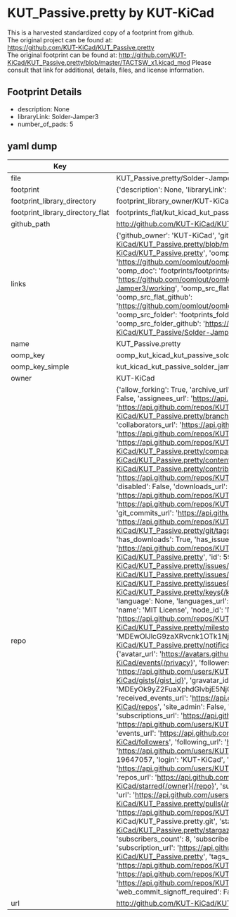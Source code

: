 # KUT_Passive.pretty by KUT-KiCad  
This is a harvested standardized copy of a footprint from github.  
The original project can be found at:  
https://github.com/KUT-KiCad/KUT_Passive.pretty  
The original footprint can be found at:
http://github.com/KUT-KiCad/KUT_Passive.pretty/blob/master/TACTSW_x1.kicad_mod
Please consult that link for additional, details, files, and license information.  
## Footprint Details
* description: None  
* libraryLink: Solder-Jamper3  
* number_of_pads: 5  
## yaml dump  
| Key | Value |  
| --- | --- |  
| file | KUT_Passive.pretty/Solder-Jamper3.kicad_mod |  
| footprint | {'description': None, 'libraryLink': 'Solder-Jamper3', 'number_of_pads': 5} |  
| footprint_library_directory | footprint_library_owner/KUT-KiCad_KUT_Passive.pretty |  
| footprint_library_directory_flat | footprints_flat/kut_kicad_kut_passive_solder_jamper3/working |  
| github_path | http://github.com/KUT-KiCad/KUT_Passive.pretty/blob/master/Solder-Jamper3.kicad_mod |  
| links | {'github_owner': 'KUT-KiCad', 'github_repo_name': 'KUT_Passive.pretty', 'github_src': 'http://github.com/KUT-KiCad/KUT_Passive.pretty/blob/master/TACTSW_x1.kicad_mod', 'github_src_repo': 'https://github.com/KUT-KiCad/KUT_Passive.pretty', 'oomp_bot': 'footprints/kut_kicad_kut_passive_solder_jamper3/working', 'oomp_bot_github': 'https://github.com/oomlout/oomlout_oomp_footprint_bot/tree/main/footprints/kut_kicad_kut_passive_solder_jamper3/working', 'oomp_doc': 'footprints/footprints/KUT-KiCad/KUT_Passive/Solder-Jamper3/working/', 'oomp_doc_github': 'https://github.com/oomlout/oomlout_oomp_footprint_doc/tree/main/footprints/footprints/KUT-KiCad/KUT_Passive/Solder-Jamper3/working', 'oomp_src_flat': 'footprints_flat/footprints_flat/kut_kicad_kut_passive_solder_jamper3/working', 'oomp_src_flat_github': 'https://github.com/oomlout/oomlout_oomp_footprint_src/tree/main/footprints_flat/kut_kicad_kut_passive_solder_jamper3/working', 'oomp_src_folder': 'footprints_folder/footprints_folder/KUT-KiCad/KUT_Passive/Solder-Jamper3/working', 'oomp_src_folder_github': 'https://github.com/oomlout/oomlout_oomp_footprint_src/tree/main/footprints_folder/KUT-KiCad/KUT_Passive/Solder-Jamper3/working'} |  
| name | KUT_Passive.pretty |  
| oomp_key | oomp_kut_kicad_kut_passive_solder_jamper3 |  
| oomp_key_simple | kut_kicad_kut_passive_solder_jamper3 |  
| owner | KUT-KiCad |  
| repo | {'allow_forking': True, 'archive_url': 'https://api.github.com/repos/KUT-KiCad/KUT_Passive.pretty/{archive_format}{/ref}', 'archived': False, 'assignees_url': 'https://api.github.com/repos/KUT-KiCad/KUT_Passive.pretty/assignees{/user}', 'blobs_url': 'https://api.github.com/repos/KUT-KiCad/KUT_Passive.pretty/git/blobs{/sha}', 'branches_url': 'https://api.github.com/repos/KUT-KiCad/KUT_Passive.pretty/branches{/branch}', 'clone_url': 'https://github.com/KUT-KiCad/KUT_Passive.pretty.git', 'collaborators_url': 'https://api.github.com/repos/KUT-KiCad/KUT_Passive.pretty/collaborators{/collaborator}', 'comments_url': 'https://api.github.com/repos/KUT-KiCad/KUT_Passive.pretty/comments{/number}', 'commits_url': 'https://api.github.com/repos/KUT-KiCad/KUT_Passive.pretty/commits{/sha}', 'compare_url': 'https://api.github.com/repos/KUT-KiCad/KUT_Passive.pretty/compare/{base}...{head}', 'contents_url': 'https://api.github.com/repos/KUT-KiCad/KUT_Passive.pretty/contents/{+path}', 'contributors_url': 'https://api.github.com/repos/KUT-KiCad/KUT_Passive.pretty/contributors', 'created_at': '2016-05-29T17:55:07Z', 'default_branch': 'master', 'deployments_url': 'https://api.github.com/repos/KUT-KiCad/KUT_Passive.pretty/deployments', 'description': 'KiCad Passive footprint library', 'disabled': False, 'downloads_url': 'https://api.github.com/repos/KUT-KiCad/KUT_Passive.pretty/downloads', 'events_url': 'https://api.github.com/repos/KUT-KiCad/KUT_Passive.pretty/events', 'fork': False, 'forks': 0, 'forks_count': 0, 'forks_url': 'https://api.github.com/repos/KUT-KiCad/KUT_Passive.pretty/forks', 'full_name': 'KUT-KiCad/KUT_Passive.pretty', 'git_commits_url': 'https://api.github.com/repos/KUT-KiCad/KUT_Passive.pretty/git/commits{/sha}', 'git_refs_url': 'https://api.github.com/repos/KUT-KiCad/KUT_Passive.pretty/git/refs{/sha}', 'git_tags_url': 'https://api.github.com/repos/KUT-KiCad/KUT_Passive.pretty/git/tags{/sha}', 'git_url': 'git://github.com/KUT-KiCad/KUT_Passive.pretty.git', 'has_discussions': False, 'has_downloads': True, 'has_issues': True, 'has_pages': False, 'has_projects': True, 'has_wiki': True, 'homepage': None, 'hooks_url': 'https://api.github.com/repos/KUT-KiCad/KUT_Passive.pretty/hooks', 'html_url': 'https://github.com/KUT-KiCad/KUT_Passive.pretty', 'id': 59956614, 'is_template': False, 'issue_comment_url': 'https://api.github.com/repos/KUT-KiCad/KUT_Passive.pretty/issues/comments{/number}', 'issue_events_url': 'https://api.github.com/repos/KUT-KiCad/KUT_Passive.pretty/issues/events{/number}', 'issues_url': 'https://api.github.com/repos/KUT-KiCad/KUT_Passive.pretty/issues{/number}', 'keys_url': 'https://api.github.com/repos/KUT-KiCad/KUT_Passive.pretty/keys{/key_id}', 'labels_url': 'https://api.github.com/repos/KUT-KiCad/KUT_Passive.pretty/labels{/name}', 'language': None, 'languages_url': 'https://api.github.com/repos/KUT-KiCad/KUT_Passive.pretty/languages', 'license': {'key': 'mit', 'name': 'MIT License', 'node_id': 'MDc6TGljZW5zZTEz', 'spdx_id': 'MIT', 'url': 'https://api.github.com/licenses/mit'}, 'merges_url': 'https://api.github.com/repos/KUT-KiCad/KUT_Passive.pretty/merges', 'milestones_url': 'https://api.github.com/repos/KUT-KiCad/KUT_Passive.pretty/milestones{/number}', 'mirror_url': None, 'name': 'KUT_Passive.pretty', 'network_count': 0, 'node_id': 'MDEwOlJlcG9zaXRvcnk1OTk1NjYxNA==', 'notifications_url': 'https://api.github.com/repos/KUT-KiCad/KUT_Passive.pretty/notifications{?since,all,participating}', 'open_issues': 0, 'open_issues_count': 0, 'organization': {'avatar_url': 'https://avatars.githubusercontent.com/u/19647057?v=4', 'events_url': 'https://api.github.com/users/KUT-KiCad/events{/privacy}', 'followers_url': 'https://api.github.com/users/KUT-KiCad/followers', 'following_url': 'https://api.github.com/users/KUT-KiCad/following{/other_user}', 'gists_url': 'https://api.github.com/users/KUT-KiCad/gists{/gist_id}', 'gravatar_id': '', 'html_url': 'https://github.com/KUT-KiCad', 'id': 19647057, 'login': 'KUT-KiCad', 'node_id': 'MDEyOk9yZ2FuaXphdGlvbjE5NjQ3MDU3', 'organizations_url': 'https://api.github.com/users/KUT-KiCad/orgs', 'received_events_url': 'https://api.github.com/users/KUT-KiCad/received_events', 'repos_url': 'https://api.github.com/users/KUT-KiCad/repos', 'site_admin': False, 'starred_url': 'https://api.github.com/users/KUT-KiCad/starred{/owner}{/repo}', 'subscriptions_url': 'https://api.github.com/users/KUT-KiCad/subscriptions', 'type': 'Organization', 'url': 'https://api.github.com/users/KUT-KiCad'}, 'owner': {'avatar_url': 'https://avatars.githubusercontent.com/u/19647057?v=4', 'events_url': 'https://api.github.com/users/KUT-KiCad/events{/privacy}', 'followers_url': 'https://api.github.com/users/KUT-KiCad/followers', 'following_url': 'https://api.github.com/users/KUT-KiCad/following{/other_user}', 'gists_url': 'https://api.github.com/users/KUT-KiCad/gists{/gist_id}', 'gravatar_id': '', 'html_url': 'https://github.com/KUT-KiCad', 'id': 19647057, 'login': 'KUT-KiCad', 'node_id': 'MDEyOk9yZ2FuaXphdGlvbjE5NjQ3MDU3', 'organizations_url': 'https://api.github.com/users/KUT-KiCad/orgs', 'received_events_url': 'https://api.github.com/users/KUT-KiCad/received_events', 'repos_url': 'https://api.github.com/users/KUT-KiCad/repos', 'site_admin': False, 'starred_url': 'https://api.github.com/users/KUT-KiCad/starred{/owner}{/repo}', 'subscriptions_url': 'https://api.github.com/users/KUT-KiCad/subscriptions', 'type': 'Organization', 'url': 'https://api.github.com/users/KUT-KiCad'}, 'private': False, 'pulls_url': 'https://api.github.com/repos/KUT-KiCad/KUT_Passive.pretty/pulls{/number}', 'pushed_at': '2016-12-14T12:16:08Z', 'releases_url': 'https://api.github.com/repos/KUT-KiCad/KUT_Passive.pretty/releases{/id}', 'size': 4, 'ssh_url': 'git@github.com:KUT-KiCad/KUT_Passive.pretty.git', 'stargazers_count': 0, 'stargazers_url': 'https://api.github.com/repos/KUT-KiCad/KUT_Passive.pretty/stargazers', 'statuses_url': 'https://api.github.com/repos/KUT-KiCad/KUT_Passive.pretty/statuses/{sha}', 'subscribers_count': 8, 'subscribers_url': 'https://api.github.com/repos/KUT-KiCad/KUT_Passive.pretty/subscribers', 'subscription_url': 'https://api.github.com/repos/KUT-KiCad/KUT_Passive.pretty/subscription', 'svn_url': 'https://github.com/KUT-KiCad/KUT_Passive.pretty', 'tags_url': 'https://api.github.com/repos/KUT-KiCad/KUT_Passive.pretty/tags', 'teams_url': 'https://api.github.com/repos/KUT-KiCad/KUT_Passive.pretty/teams', 'temp_clone_token': None, 'topics': [], 'trees_url': 'https://api.github.com/repos/KUT-KiCad/KUT_Passive.pretty/git/trees{/sha}', 'updated_at': '2016-05-30T09:57:53Z', 'url': 'https://api.github.com/repos/KUT-KiCad/KUT_Passive.pretty', 'visibility': 'public', 'watchers': 0, 'watchers_count': 0, 'web_commit_signoff_required': False} |  
| url | http://github.com/KUT-KiCad/KUT_Passive.pretty |  


